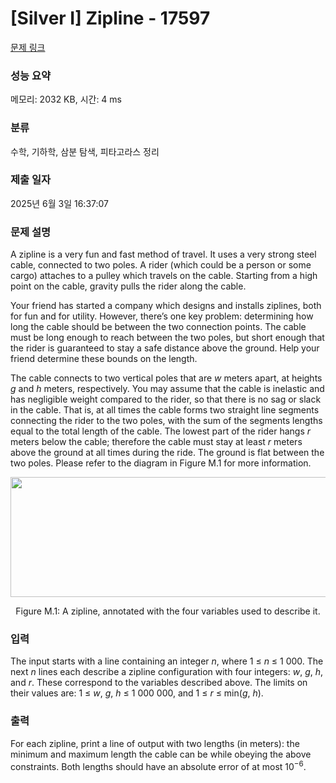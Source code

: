 # [Silver I] Zipline - 17597 

[문제 링크](https://www.acmicpc.net/problem/17597) 

### 성능 요약

메모리: 2032 KB, 시간: 4 ms

### 분류

수학, 기하학, 삼분 탐색, 피타고라스 정리

### 제출 일자

2025년 6월 3일 16:37:07

### 문제 설명

<p>A zipline is a very fun and fast method of travel. It uses a very strong steel cable, connected to two poles. A rider (which could be a person or some cargo) attaches to a pulley which travels on the cable. Starting from a high point on the cable, gravity pulls the rider along the cable.</p>

<p>Your friend has started a company which designs and installs ziplines, both for fun and for utility. However, there’s one key problem: determining how long the cable should be between the two connection points. The cable must be long enough to reach between the two poles, but short enough that the rider is guaranteed to stay a safe distance above the ground. Help your friend determine these bounds on the length.</p>

<p>The cable connects to two vertical poles that are <em>w</em> meters apart, at heights <em>g</em> and <em>h</em> meters, respectively. You may assume that the cable is inelastic and has negligible weight compared to the rider, so that there is no sag or slack in the cable. That is, at all times the cable forms two straight line segments connecting the rider to the two poles, with the sum of the segments lengths equal to the total length of the cable. The lowest part of the rider hangs <em>r</em> meters below the cable; therefore the cable must stay at least <em>r</em> meters above the ground at all times during the ride. The ground is flat between the two poles. Please refer to the diagram in Figure M.1 for more information.</p>

<p style="text-align: center;"><img alt="" src="" style="width: 512px; height: 192px;"></p>

<p style="text-align: center;">Figure M.1: A zipline, annotated with the four variables used to describe it.</p>

### 입력 

 <p>The input starts with a line containing an integer <em>n</em>, where 1 ≤ <em>n</em> ≤ 1 000. The next <em>n</em> lines each describe a zipline configuration with four integers: <em>w</em>, <em>g</em>, <em>h</em>, and <em>r</em>. These correspond to the variables described above. The limits on their values are: 1 ≤ <em>w</em>, <em>g</em>, <em>h</em> ≤ 1 000 000, and 1 ≤ <em>r</em> ≤ min(<em>g</em>, <em>h</em>).</p>

### 출력 

 <p>For each zipline, print a line of output with two lengths (in meters): the minimum and maximum length the cable can be while obeying the above constraints. Both lengths should have an absolute error of at most 10<sup>−6</sup>.</p>

